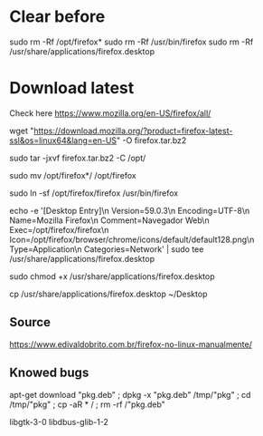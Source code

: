 # Clear before
sudo rm -Rf /opt/firefox*
sudo rm -Rf /usr/bin/firefox
sudo rm -Rf /usr/share/applications/firefox.desktop

# Download latest
Check here https://www.mozilla.org/en-US/firefox/all/

wget "https://download.mozilla.org/?product=firefox-latest-ssl&os=linux64&lang=en-US" -O firefox.tar.bz2

sudo tar -jxvf  firefox.tar.bz2 -C /opt/

sudo mv /opt/firefox*/ /opt/firefox

sudo ln -sf /opt/firefox/firefox /usr/bin/firefox

echo -e '[Desktop Entry]\n Version=59.0.3\n Encoding=UTF-8\n Name=Mozilla Firefox\n Comment=Navegador Web\n Exec=/opt/firefox/firefox\n Icon=/opt/firefox/browser/chrome/icons/default/default128.png\n Type=Application\n Categories=Network' | sudo tee /usr/share/applications/firefox.desktop

sudo chmod +x /usr/share/applications/firefox.desktop

cp /usr/share/applications/firefox.desktop ~/Desktop


## Source
https://www.edivaldobrito.com.br/firefox-no-linux-manualmente/

## Knowed bugs
apt-get download "pkg.deb" ; dpkg -x "pkg.deb" /tmp/"pkg" ; cd /tmp/"pkg" ; cp -aR * / ; rm -rf /"pkg.deb"

libgtk-3-0
libdbus-glib-1-2

